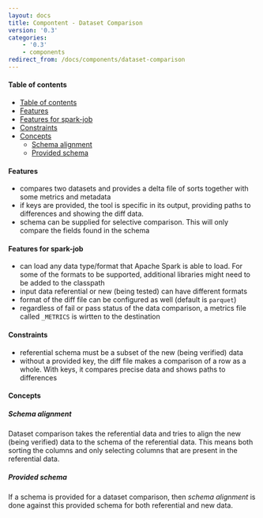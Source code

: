```yaml
---
layout: docs
title: Compontent - Dataset Comparison
version: '0.3'
categories:
    - '0.3'
    - components
redirect_from: /docs/components/dataset-comparison
---
```


#### Table of contents

- [Table of contents](#table-of-contents)
- [Features](#features)
- [Features for spark-job](#features-for-spark-job)
- [Constraints](#constraints)
- [Concepts](#concepts)
  - [Schema alignment](#schema-alignment)
  - [Provided schema](#provided-schema)

#### Features

- compares two datasets and provides a delta file of sorts together with some metrics and metadata
- if keys are provided, the tool is specific in its output, providing paths to differences and showing the diff data.
- schema can be supplied for selective comparison. This will only compare the fields found in the schema

#### Features for spark-job

- can load any data type/format that Apache Spark is able to load. For some of the formats to be supported, additional libraries might need to be added to the classpath
- input data referential or new (being tested) can have different formats
- format of the diff file can be configured as well (default is `parquet`)
- regardless of fail or pass status of the data comparison, a metrics file called `_METRICS` is wirtten to the destination

#### Constraints

- referential schema must be a subset of the new (being verified) data
- without a provided key, the diff file makes a comparison of a row as a whole. With keys, it compares precise data and shows paths to differences

#### Concepts

##### Schema alignment

Dataset comparison takes the referential data and tries to align the new (being verified) data to the schema of the referential data. This means both sorting the columns and only selecting columns that are present in the referential data.

##### Provided schema

If a schema is provided for a dataset comparison, then _schema alignment_ is done against this provided schema for both referential and new data.
